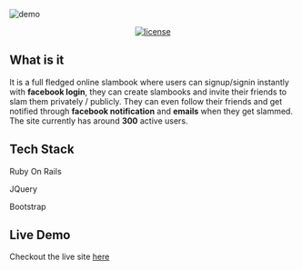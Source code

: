![demo](~demo.png)

<div style="text-align: center">
  <a target="_blank" rel="noopener noreferrer" class="no-decoration" href="https://github.com/ameerthehacker/slambook">
    <img class="html-image" src="https://img.shields.io/github/license/ameerthehacker/slambook.svg?style=for-the-badge" alt="license">
  </a>
</div>

## What is it <i class="far fa-question-circle"></i> 

It is a full fledged online slambook where users can signup/signin instantly with **facebook login**, they can create slambooks and invite their friends to slam them privately / publicly. They can even follow their friends and get notified through **facebook notification** and **emails** when they get slammed. The site currently has around **300** active users.

## Tech Stack <i class="fas fa-layer-group"></i>

<i class="far fa-gem"></i> Ruby On Rails

<i class="fab fa-js-square"></i> JQuery

<i class="fab fa-bootstrap"></i> Bootstrap

## Live Demo <i class="fas fa-laptop-code"></i>

Checkout the live site <a target="_blank" rel="noopener noreferrer" href="https://theslambooks.herokuapp.com">here</a>
